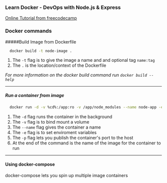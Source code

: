 ### Learn Docker - DevOps with Node.js & Express

[Online Tutorial from freecodecamp](https://www.youtube.com/watch?v=9zUHg7xjIqQ)


### Docker commands

#####Build Image from Dockerfile

```bash
  docker build -t node-image .
```
1. The ``-t`` flag is to give the image a name and and optional tag ``name:tag``
1. The ``.`` is the location/context of the Dockerfile

*For more information on the docker build command run `docker build --help`*

---

##### Run a container from image
```bash
  docker run -d -v %cd%:/app:ro -v /app/node_modules --name node-app -e PORT=4000 -p 3000:4000 node-app-image
```

1. The `-d` flag runs the container in the background
1. The `-v` flag is to bind mount a volume
1. The ``--name`` flag gives the container a name
1. The `-e` flag is to set enviroment variables
1. The `-p` flag lets you publish the container's port to the host
1. At the end of the command is the name of the image for the container to run

---

#### Using docker-compose

docker-compose lets you spin up multiple image containers